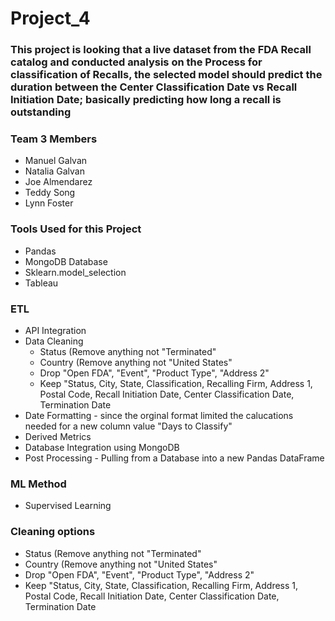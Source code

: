 # Project_4

### This project is looking that a live dataset from the FDA Recall catalog and conducted analysis on the Process for classification of Recalls, the selected model should predict the duration between the Center Classification Date vs Recall Initiation Date; basically predicting how long a recall is outstanding

### Team 3 Members
- Manuel Galvan
- Natalia Galvan
- Joe Almendarez
- Teddy Song
- Lynn Foster

### Tools Used for this Project
- Pandas
- MongoDB Database
- Sklearn.model_selection
- Tableau

### ETL 
- API Integration
- Data Cleaning
  - Status (Remove anything not "Terminated"
  - Country (Remove anything not "United States"
  - Drop "Open FDA", "Event", "Product Type", "Address 2"
  - Keep "Status, City, State, Classification, Recalling Firm, Address 1, Postal Code, Recall Initiation Date, Center Classification Date, Termination Date 
- Date Formatting - since the orginal format limited the calucations needed for a new column value "Days to Classify"
- Derived Metrics
- Database Integration using MongoDB
- Post Processing - Pulling from a Database into a new Pandas DataFrame

### ML Method
- Supervised Learning

### Cleaning options
- Status (Remove anything not "Terminated"
- Country (Remove anything not "United States"
- Drop "Open FDA", "Event", "Product Type", "Address 2"
- Keep "Status, City, State, Classification, Recalling Firm, Address 1, Postal Code, Recall Initiation Date, Center Classification Date, Termination Date 
